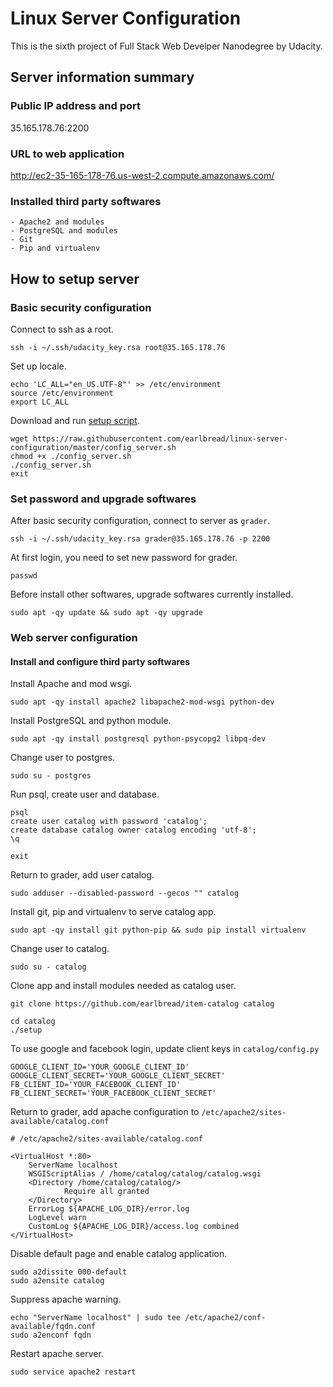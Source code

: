 # Linux Server Configuration

This is the sixth project of Full Stack Web Develper Nanodegree by Udacity.

## Server information summary

### Public IP address and port

35.165.178.76:2200

### URL to web application

http://ec2-35-165-178-76.us-west-2.compute.amazonaws.com/

### Installed third party softwares

    - Apache2 and modules
    - PostgreSQL and modules
    - Git
    - Pip and virtualenv

## How to setup server

### Basic security configuration

Connect to ssh as a root.

    ssh -i ~/.ssh/udacity_key.rsa root@35.165.178.76

Set up locale.

    echo 'LC_ALL="en_US.UTF-8"' >> /etc/environment
    source /etc/environment
    export LC_ALL

Download and run [setup script][].

    wget https://raw.githubusercontent.com/earlbread/linux-server-configuration/master/config_server.sh
    chmod +x ./config_server.sh
    ./config_server.sh
    exit

[setup script]: https://github.com/earlbread/linux-server-configuration/blob/master/config_server.sh

### Set password and upgrade softwares

After basic security configuration, connect to server as `grader`.

    ssh -i ~/.ssh/udacity_key.rsa grader@35.165.178.76 -p 2200

At first login, you need to set new password for grader.

    passwd

Before install other softwares, upgrade softwares currently installed.

    sudo apt -qy update && sudo apt -qy upgrade

### Web server configuration

#### Install and configure third party softwares

Install Apache and mod wsgi.

    sudo apt -qy install apache2 libapache2-mod-wsgi python-dev

Install PostgreSQL and python module.

    sudo apt -qy install postgresql python-psycopg2 libpq-dev

Change user to postgres.

    sudo su - postgres

Run psql, create user and database.

    psql
    create user catalog with password 'catalog';
    create database catalog owner catalog encoding 'utf-8';
    \q

    exit

Return to grader, add user catalog.

    sudo adduser --disabled-password --gecos "" catalog

Install git, pip and virtualenv to serve catalog app.

    sudo apt -qy install git python-pip && sudo pip install virtualenv

Change user to catalog.

    sudo su - catalog

Clone app and install modules needed as catalog user.

    git clone https://github.com/earlbread/item-catalog catalog

    cd catalog
    ./setup

To use google and facebook login, update client keys in `catalog/config.py`

    GOOGLE_CLIENT_ID='YOUR_GOOGLE_CLIENT_ID'
    GOOGLE_CLIENT_SECRET='YOUR_GOOGLE_CLIENT_SECRET'
    FB_CLIENT_ID='YOUR_FACEBOOK_CLIENT_ID'
    FB_CLIENT_SECRET='YOUR_FACEBOOK_CLIENT_SECRET'

Return to grader, add apache configuration to `/etc/apache2/sites-available/catalog.conf`

    # /etc/apache2/sites-available/catalog.conf

    <VirtualHost *:80>
        ServerName localhost
        WSGIScriptAlias / /home/catalog/catalog/catalog.wsgi
        <Directory /home/catalog/catalog/>
                Require all granted
        </Directory>
        ErrorLog ${APACHE_LOG_DIR}/error.log
        LogLevel warn
        CustomLog ${APACHE_LOG_DIR}/access.log combined
    </VirtualHost>

Disable default page and enable catalog application.

    sudo a2dissite 000-default
    sudo a2ensite catalog

Suppress apache warning.

    echo "ServerName localhost" | sudo tee /etc/apache2/conf-available/fqdn.conf
    sudo a2enconf fqdn

Restart apache server.

    sudo service apache2 restart
